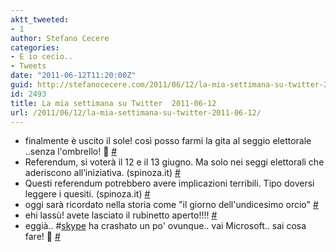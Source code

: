 ```yaml
---
aktt_tweeted:
- 1
author: Stefano Cecere
categories:
- E io cecio..
- Tweets
date: "2011-06-12T11:20:00Z"
guid: http://stefanocecere.com/2011/06/12/la-mia-settimana-su-twitter-2011-06-12/
id: 2493
title: La mia settimana su Twitter  2011-06-12
url: /2011/06/12/la-mia-settimana-su-twitter-2011-06-12/
---
```


<ul class="aktt_tweet_digest">
  <li>
    finalmente è uscito il sole! così posso farmi la gita al seggio elettorale ..senza l'ombrello! 🙂 <a href="http://twitter.com/StefanoCecere/statuses/79797355586650112" class="aktt_tweet_time">#</a>
  </li>
  <li>
    Referendum, si voterà il 12 e il 13 giugno. Ma solo nei seggi elettorali che aderiscono all’iniziativa. (spinoza.it) <a href="http://twitter.com/StefanoCecere/statuses/79217250413973504" class="aktt_tweet_time">#</a>
  </li>
  <li>
    Questi referendum potrebbero avere implicazioni terribili. Tipo doversi leggere i quesiti. (spinoza.it) <a href="http://twitter.com/StefanoCecere/statuses/79217081467420672" class="aktt_tweet_time">#</a>
  </li>
  <li>
    oggi sarà ricordato nella storia come "il giorno dell'undicesimo orcio" <a href="http://twitter.com/StefanoCecere/statuses/79159941402861569" class="aktt_tweet_time">#</a>
  </li>
  <li>
    ehi lassù! avete lasciato il rubinetto aperto!!!! <a href="http://twitter.com/StefanoCecere/statuses/78116505153306624" class="aktt_tweet_time">#</a>
  </li>
  <li>
    eggià.. #<a href="http://search.twitter.com/search?q=%23skype" class="aktt_hashtag">skype</a> ha crashato un po' ovunque.. vai Microsoft.. sai cosa fare! 🙂 <a href="http://twitter.com/StefanoCecere/statuses/78063585099649024" class="aktt_tweet_time">#</a>
  </li>
</ul>